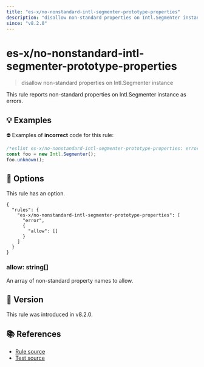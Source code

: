 ```yaml
---
title: "es-x/no-nonstandard-intl-segmenter-prototype-properties"
description: "disallow non-standard properties on Intl.Segmenter instance"
since: "v8.2.0"
---
```


# es-x/no-nonstandard-intl-segmenter-prototype-properties
> disallow non-standard properties on Intl.Segmenter instance

This rule reports non-standard properties on Intl.Segmenter instance as errors.

## 💡 Examples

⛔ Examples of **incorrect** code for this rule:

<eslint-playground type="bad">

```js
/*eslint es-x/no-nonstandard-intl-segmenter-prototype-properties: error */
const foo = new Intl.Segmenter();
foo.unknown();
```

</eslint-playground>

## 🔧 Options

This rule has an option.

```jsonc
{
  "rules": {
    "es-x/no-nonstandard-intl-segmenter-prototype-properties": [
      "error",
      {
        "allow": []
      }
    ]
  }
}
```

### allow: string[]

An array of non-standard property names to allow.

## 🚀 Version

This rule was introduced in v8.2.0.

## 📚 References

- [Rule source](https://github.com/eslint-community/eslint-plugin-es-x/blob/master/lib/rules/no-nonstandard-intl-segmenter-prototype-properties.js)
- [Test source](https://github.com/eslint-community/eslint-plugin-es-x/blob/master/tests/lib/rules/no-nonstandard-intl-segmenter-prototype-properties.js)
